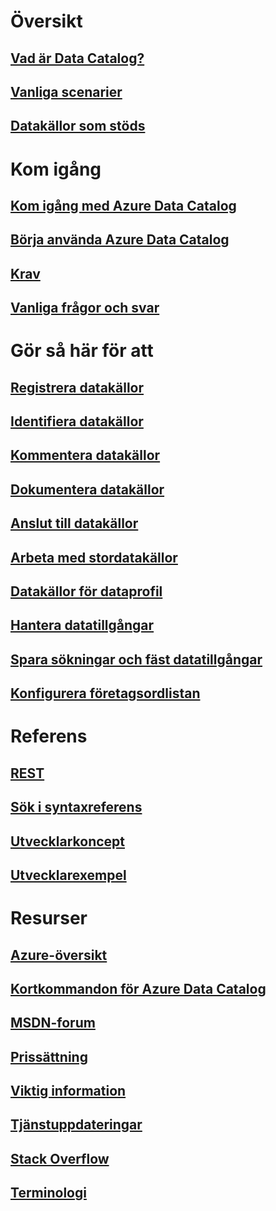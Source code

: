 

# Översikt


## [Vad är Data Catalog?](data-catalog-what-is-data-catalog.md)


## [Vanliga scenarier](data-catalog-common-scenarios.md)


## [Datakällor som stöds](data-catalog-dsr.md)



# Kom igång


## [Kom igång med Azure Data Catalog](data-catalog-get-started.md)


## [Börja använda Azure Data Catalog](data-catalog-adopting-data-catalog.md)


## [Krav](data-catalog-prerequisites.md)


## [Vanliga frågor och svar](data-catalog-frequently-asked-questions.md)



# Gör så här för att


## [Registrera datakällor](data-catalog-how-to-register.md)


## [Identifiera datakällor](data-catalog-how-to-discover.md)


## [Kommentera datakällor](data-catalog-how-to-annotate.md)


## [Dokumentera datakällor](data-catalog-how-to-documentation.md)


## [Anslut till datakällor](data-catalog-how-to-connect.md)


## [Arbeta med stordatakällor](data-catalog-how-to-big-data.md)


## [Datakällor för dataprofil](data-catalog-how-to-data-profile.md)


## [Hantera datatillgångar](data-catalog-how-to-manage.md)


## [Spara sökningar och fäst datatillgångar](data-catalog-how-to-save-pin.md)


## [Konfigurera företagsordlistan](data-catalog-how-to-business-glossary.md)



# Referens


## [REST](/rest/api/datacatalog/)


## [Sök i syntaxreferens](/rest/api/datacatalog/data-catalog-search-syntax-reference)


## [Utvecklarkoncept](data-catalog-developer-concepts.md)


## [Utvecklarexempel](data-catalog-samples.md)



# Resurser


## [Azure-översikt](https://azure.microsoft.com/roadmap/)


## [Kortkommandon för Azure Data Catalog](data-catalog-keyboard-shortcuts.md)


## [MSDN-forum](https://social.msdn.microsoft.com/Forums/en-US/home?forum=azuredatacatalog)


## [Prissättning](https://azure.microsoft.com/pricing/details/data-catalog/)


## [Viktig information](data-catalog-whats-new.md)


## [Tjänstuppdateringar](https://azure.microsoft.com/updates/?product=data-catalog)


## [Stack Overflow](http://stackoverflow.com/questions/tagged/azure-data-catalog)


## [Terminologi](data-catalog-terminology.md)
